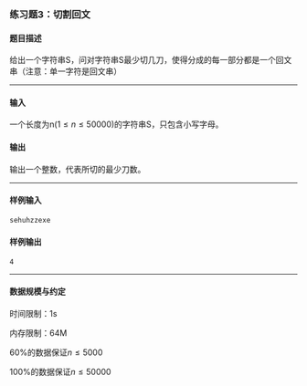 ### 练习题3：切割回文

#### 题目描述

给出一个字符串S，问对字符串S最少切几刀，使得分成的每一部分都是一个回文串（注意：单一字符是回文串）

---

#### 输入

一个长度为n$(1\le n \le 50000)$的字符串S，只包含小写字母。



#### 输出

输出一个整数，代表所切的最少刀数。

----

#### 样例输入

```c++
sehuhzzexe
```

#### 样例输出

```
4
```

----

#### 数据规模与约定

时间限制：1s

内存限制：64M

60%的数据保证$n\le5000$

100%的数据保证$n\le50000$